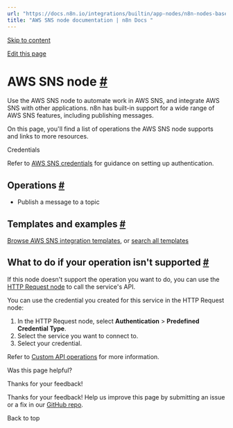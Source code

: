 ```yaml
---
url: "https://docs.n8n.io/integrations/builtin/app-nodes/n8n-nodes-base.awssns/"
title: "AWS SNS node documentation | n8n Docs "
---
```


[Skip to content](https://docs.n8n.io/integrations/builtin/app-nodes/n8n-nodes-base.awssns/#aws-sns-node)

[Edit this page](https://github.com/n8n-io/n8n-docs/edit/main/docs/integrations/builtin/app-nodes/n8n-nodes-base.awssns.md "Edit this page")

# AWS SNS node [\#](https://docs.n8n.io/integrations/builtin/app-nodes/n8n-nodes-base.awssns/\#aws-sns-node "Permanent link")

Use the AWS SNS node to automate work in AWS SNS, and integrate AWS SNS with other applications. n8n has built-in support for a wide range of AWS SNS features, including publishing messages.

On this page, you'll find a list of operations the AWS SNS node supports and links to more resources.

Credentials

Refer to [AWS SNS credentials](https://docs.n8n.io/integrations/builtin/credentials/aws/) for guidance on setting up authentication.

## Operations [\#](https://docs.n8n.io/integrations/builtin/app-nodes/n8n-nodes-base.awssns/\#operations "Permanent link")

- Publish a message to a topic

## Templates and examples [\#](https://docs.n8n.io/integrations/builtin/app-nodes/n8n-nodes-base.awssns/\#templates-and-examples "Permanent link")

[Browse AWS SNS integration templates](https://n8n.io/integrations/aws-sns/), or [search all templates](https://n8n.io/workflows/)

## What to do if your operation isn't supported [\#](https://docs.n8n.io/integrations/builtin/app-nodes/n8n-nodes-base.awssns/\#what-to-do-if-your-operation-isnt-supported "Permanent link")

If this node doesn't support the operation you want to do, you can use the [HTTP Request node](https://docs.n8n.io/integrations/builtin/core-nodes/n8n-nodes-base.httprequest/) to call the service's API.

You can use the credential you created for this service in the HTTP Request node:

1. In the HTTP Request node, select **Authentication** \> **Predefined Credential Type**.
2. Select the service you want to connect to.
3. Select your credential.

Refer to [Custom API operations](https://docs.n8n.io/integrations/custom-operations/) for more information.

Was this page helpful?






Thanks for your feedback!






Thanks for your feedback! Help us improve this page by submitting an issue or a fix in our [GitHub repo](https://github.com/n8n-io/n8n-docs).


Back to top